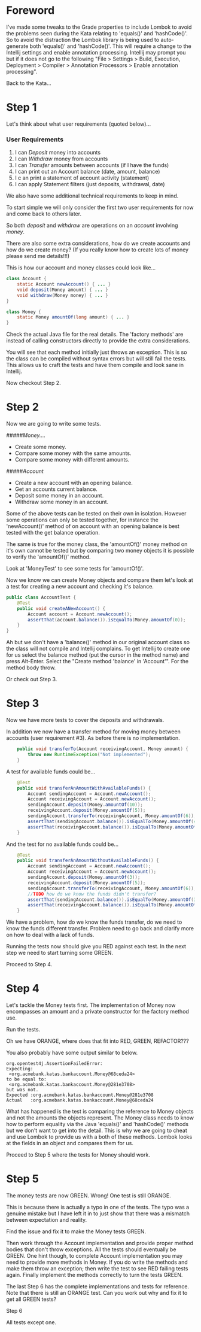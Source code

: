 
# Foreword

I've made some tweaks to the Grade properties to include Lombok to avoid 
the problems seen during the Kata relating to 'equals()' and 'hashCode()'.
So to avoid the distraction the Lombok library is being used to auto-generate
both 'equals()' and 'hashCode()'. This will require a change to the Intellij
settings and enable annotation processing. Intellij may prompt you but if it
does not go to the following "File > Settings > Build, Execution, Deployment > Compiler > Annotation Processors > Enable annotation processing".

Back to the Kata...

# Step 1

Let's think about what user requirements (quoted below)...

### User Requirements
1. I can *Deposit* money into accounts
1. I can *Withdraw* money from accounts
1. I can *Transfer* amounts between accounts (if I have the funds)
1. I can print out an Account balance (date, amount, balance) 
1. I c  an print a statement of account activity (statement) 
1. I can apply Statement filters (just deposits, withdrawal, date)

We also have some additional technical requirements to keep in mind.

To start simple we will only consider the first two user requirements for now and come back to
others later. 

So both *deposit* and *withdraw* are operations on an *account* involving *money*.

There are also some extra considerations, how do we create accounts and how do we create money?
(If you really know how to create lots of money please send me details!!!)

This is how our account and money classes could look like...

````java
class Account {
    static Account newAccount() { ... }
    void deposit(Money amount) { ... }
    void withdraw(Money money) { ... }  
}

class Money {
    static Money amountOf(long amount) { ... }
}
````

Check the actual Java file for the real details. The 'factory methods' are instead of calling constructors directly to provide the extra considerations.

You will see that each method initially just throws an exception. This is so the class
can be compiled without syntax errors but will still fail the tests.
This allows us to craft the tests and have them compile and look sane
in Intellij.

Now checkout Step 2.

# Step 2

Now we are going to write some tests.

#####*Money....*

- Create some money.
- Compare some money with the same amounts.
- Compare some money with different amounts.

#####*Account*

- Create a new account with an opening balance.
- Get an accounts current balance.
- Deposit some money in an account.
- Withdraw some money in an account.

Some of the above tests can be tested on their own in isolation.
However some operations can only be tested together, for instance 
the 'newAccount()' method of on account with an opening balance is best tested with
the get balance operation.

The same is true for the money class, the 'amountOf()' money method on it's own
cannot be tested but by comparing two money objects it is possible 
to verify the 'amountOf()' method.

Look at 'MoneyTest' to see some tests for 'amountOf()'.

Now we know we can create Money objects and compare them let's look at
a test for creating a new account and checking it's balance.

````java
public class AccountTest {
    @Test
    public void createANewAccount() {
        Account account = Account.newAccount();
        assertThat(account.balance()).isEqualTo(Money.amountOf(0));
    }
}
````

Ah but we don't have a 'balance()' method in our original account class so the class
will not compile and Intellij complains. 
To get Intellij to create one for us select the balance method (put the cursor in the
method name) and press Alt-Enter. Select the "Create method 'balance' in 'Account'".
For the method body throw.

Or check out Step 3.

# Step 3

Now we have more tests to cover the deposits and withdrawals.

In addition we now have a transfer method for moving money between accounts
(user requirement #3). As before there is no implementation.

````java
    public void transferTo(Account receivingAccount, Money amount) {
        throw new RuntimeException("Not implemented");
    }
````

A test for available funds could be...

````java
    @Test
    public void transferAnAmountWithAvailableFunds() {
        Account sendingAccount = Account.newAccount();
        Account receivingAccount = Account.newAccount();
        sendingAccount.deposit(Money.amountOf(10));
        receivingAccount.deposit(Money.amountOf(5));
        sendingAccount.transferTo(receivingAccount, Money.amountOf(6));
        assertThat(sendingAccount.balance()).isEqualTo(Money.amountOf(4));
        assertThat(receivingAccount.balance()).isEqualTo(Money.amountOf(16));
    }
````

And the test for no available funds could be...

````java
    @Test
    public void transferAnAmountWithoutAvailableFunds() {
        Account sendingAccount = Account.newAccount();
        Account receivingAccount = Account.newAccount();
        sendingAccount.deposit(Money.amountOf(3));
        receivingAccount.deposit(Money.amountOf(5));
        sendingAccount.transferTo(receivingAccount, Money.amountOf(6));
        //TODO how do we know the funds didn't transfer?
        assertThat(sendingAccount.balance()).isEqualTo(Money.amountOf(3));
        assertThat(receivingAccount.balance()).isEqualTo(Money.amountOf(5));
    }
````

We have a problem, how do we know the funds transfer, do we need to know the funds different
transfer. Problem need to go back and clarify more on how to deal with a lack of funds.

Running the tests now should give you RED against each test. In the next
step we need to start turning some GREEN.

Proceed to Step 4.

# Step 4

Let's tackle the Money tests first. The implementation of Money now encompasses an amount and
a private constructor for the factory method use.

Run the tests.

Oh we have ORANGE, where does that fit into RED, GREEN, REFACTOR???

You also probably have some output similar to below.

````
org.opentest4j.AssertionFailedError: 
Expecting:
 <org.acmebank.katas.bankaccount.Money@68ceda24>
to be equal to:
 <org.acmebank.katas.bankaccount.Money@281e3708>
but was not.
Expected :org.acmebank.katas.bankaccount.Money@281e3708
Actual   :org.acmebank.katas.bankaccount.Money@68ceda24
````

What has happened is the test is comparing the reference to Money objects
and not the amounts the objects represent. The Money class needs to know how
to perform equality via the Java 'equals()' and 'hashCode()' methods but we
don't want to get into the detail. This is why we are going to cheat and use
Lombok to provide us with a both of these methods. Lombok looks at the fields
in an object and compares them for us.

Proceed to Step 5 where the tests for Money should work.

# Step 5

The money tests are now GREEN. Wrong! One test is still ORANGE.

This is because there is actually a typo in one of the tests.
The typo was a genuine mistake but I have left it in to just
show that there was a mismatch between expectation and reality.

Find the issue and fix it to make the Money tests GREEN.

Then work through the Account implementation and provide
proper method bodies that don't throw exceptions. All the
tests should eventually be GREEN. One hint though, to complete
Account implementation you may need to provide more methods in
Money. If you do write the methods and make them throw an exception;
then write the test to see RED failing tests again. Finally
implement the methods correctly to turn the tests GREEN.

The last Step 6 has the complete implementations and tests for
reference. Note that there is still an ORANGE test. Can you 
work out why and fix it to get all GREEN tests?
 
Step 6

All tests except one.
